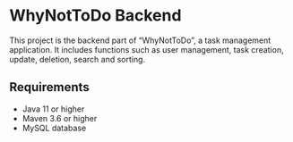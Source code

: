 # WhyNotToDo Backend

This project is the backend part of “WhyNotToDo”, a task management application. It includes functions such as user management, task creation, update, deletion, search and sorting.


## Requirements

- Java 11 or higher
- Maven 3.6 or higher
- MySQL database


